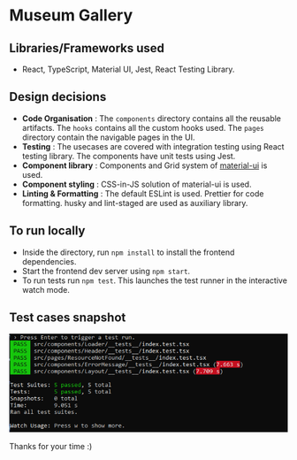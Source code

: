 # Museum Gallery

## Libraries/Frameworks used

-  React, TypeScript, Material UI, Jest, React Testing Library.

## Design decisions

-  **Code Organisation** : The `components` directory contains all the reusable artifacts. The `hooks` contains all the custom hooks used. The `pages` directory contain the navigable pages in the UI.
-  **Testing** : The usecases are covered with integration testing using React testing library. The components have unit tests using Jest.
-  **Component library** : Components and Grid system of [material-ui](https://material-ui.com/) is used. 
- **Component styling** : CSS-in-JS solution of material-ui is used.
-  **Linting & Formatting** : The default ESLint is used. Prettier for code formatting. husky and lint-staged are used as auxiliary library.

## To run locally
- Inside the directory, run `npm install` to install the frontend dependencies. 
- Start the frontend dev server using `npm start`.
- To run tests run `npm test`. This launches the test runner in the interactive watch mode.

## Test cases snapshot

![Snapshot of testcases](/docs/testcases.PNG)

Thanks for your time :)
